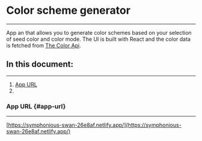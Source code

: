 # Color scheme generator
---
App an that allows you to generate color schemes based on your selection of seed color and color mode. The UI is built with React and the color data is fetched from [The Color Api](https://www.thecolorapi.com/).

## In this document:
---
1. [App URL](#app-url)
2. 


### App URL {#app-url}
---
[https://symphonious-swan-26e8af.netlify.app/](https://symphonious-swan-26e8af.netlify.app/)